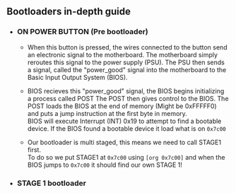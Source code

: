 ## Bootloaders in-depth guide 
- ### ON POWER BUTTON (Pre bootloader)
  - When this button is pressed, the wires connected to the button send an electronic signal to the motherboard. The motherboard simply reroutes this signal to 
 the power supply (PSU).
 The PSU then sends a signal, called the "power_good" signal into the motherboard to the Basic Input Output System (BIOS).
  - BIOS recieves this "power_good" signal, the BIOS begins initializing a process called POST
  The POST then gives control to the BIOS. The POST loads the BIOS at the end of memory (Might be 0xFFFFF0) and puts a jump instruction at the first byte in memory.     
  BIOS will execute Interrupt (INT) 0x19 to attempt to find a bootable device.
  If the BIOS found a bootable device it load what is on `0x7c00`
  
  - Our bootloader is multi staged, this means we need to call STAGE1 first.    
  To do so we put STAGE1 at `0x7c00` using `[org 0x7c00]` and when the BIOS jumps to `0x7c00` it should find our own STAGE 1!

- ### STAGE 1 bootloader
